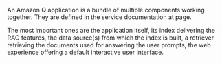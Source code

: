 An Amazon Q application is a bundle of multiple components working together. 
They are defined in the service documentation at page.

The most important ones are the application itself, its index delivering the RAG features, 
the data source(s) from which the index is built, a retriever retrieving the documents used 
for answering the user prompts, the web experience offering a default interactive user interface.